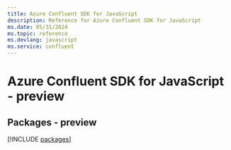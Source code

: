 ```yaml
---
title: Azure Confluent SDK for JavaScript
description: Reference for Azure Confluent SDK for JavaScript
ms.date: 05/31/2024
ms.topic: reference
ms.devlang: javascript
ms.service: confluent
---
```

# Azure Confluent SDK for JavaScript - preview
## Packages - preview
[!INCLUDE [packages](confluent-index.md)]